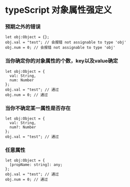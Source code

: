 # typeScript 对象属性强定义
### 预期之外的错误

```
let obj:Object = {};
obj.val = "test"; // 会报错 not assignable to type 'obj'
obj.num = 0; // 会报错 not assignable to type 'obj'
```

### 当你确定你的对象属性的个数，key以及value确定

```
let obj:Object = {
  val: String,
  num: Number
};
obj.val = "test"; // 通过
obj.num = 0; // 通过
```

### 当你不确定某一属性是否存在

```
let obj:Object = {
  val: String,
  num?: Number
};
obj.val = "test"; // 通过
```

### 任意属性

```
let obj:Object = {
  [propName: string]: any;
};
obj.val = "test"; // 通过
obj.num = 0; // 通过
```